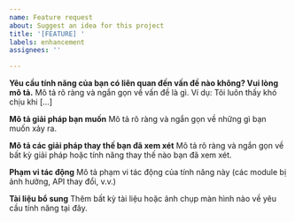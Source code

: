 ```yaml
---
name: Feature request
about: Suggest an idea for this project
title: '[FEATURE] '
labels: enhancement
assignees: ''

---
```


**Yêu cầu tính năng của bạn có liên quan đến vấn đề nào không? Vui lòng mô tả.**
Mô tả rõ ràng và ngắn gọn về vấn đề là gì. Ví dụ: Tôi luôn thấy khó chịu khi [...]

**Mô tả giải pháp bạn muốn**
Mô tả rõ ràng và ngắn gọn về những gì bạn muốn xảy ra.

**Mô tả các giải pháp thay thế bạn đã xem xét**
Mô tả rõ ràng và ngắn gọn về bất kỳ giải pháp hoặc tính năng thay thế nào bạn đã xem xét.

**Phạm vi tác động**
Mô tả phạm vi tác động của tính năng này (các module bị ảnh hưởng, API thay đổi, v.v.)

**Tài liệu bổ sung**
Thêm bất kỳ tài liệu hoặc ảnh chụp màn hình nào về yêu cầu tính năng tại đây.
